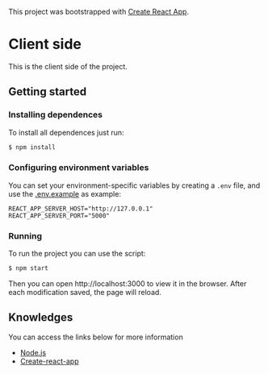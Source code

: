 This project was bootstrapped with [Create React App](https://github.com/facebookincubator/create-react-app).

# Client side

This is the client side of the project.

## Getting started

### Installing dependences

To install all dependences just run:

```bash
$ npm install
```

### Configuring environment variables

You can set your environment-specific variables by creating a `.env` file, and use the [.env.example](https://github.com/Levysantiago/blockchain_data_tracking_system/blob/master/client/.env.example) as example:

```
REACT_APP_SERVER_HOST="http://127.0.0.1"
REACT_APP_SERVER_PORT="5000"
```

### Running

To run the project you can use the script:

```bash
$ npm start
```

Then you can open http://localhost:3000 to view it in the browser. After each modification saved, the page will reload.

## Knowledges

You can access the links below for more information

- [Node.js](https://nodejs.org/)
- [Create-react-app](https://github.com/facebook/create-react-app)
